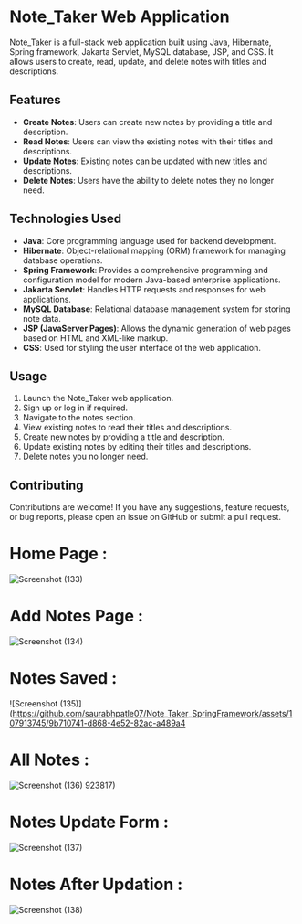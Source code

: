 # Note_Taker Web Application

Note_Taker is a full-stack web application built using Java, Hibernate, Spring framework, Jakarta Servlet, MySQL database, JSP, and CSS. It allows users to create, read, update, and delete notes with titles and descriptions.

## Features

- **Create Notes**: Users can create new notes by providing a title and description.
- **Read Notes**: Users can view the existing notes with their titles and descriptions.
- **Update Notes**: Existing notes can be updated with new titles and descriptions.
- **Delete Notes**: Users have the ability to delete notes they no longer need.

## Technologies Used

- **Java**: Core programming language used for backend development.
- **Hibernate**: Object-relational mapping (ORM) framework for managing database operations.
- **Spring Framework**: Provides a comprehensive programming and configuration model for modern Java-based enterprise applications.
- **Jakarta Servlet**: Handles HTTP requests and responses for web applications.
- **MySQL Database**: Relational database management system for storing note data.
- **JSP (JavaServer Pages)**: Allows the dynamic generation of web pages based on HTML and XML-like markup.
- **CSS**: Used for styling the user interface of the web application.

## Usage

1. Launch the Note_Taker web application.
2. Sign up or log in if required.
3. Navigate to the notes section.
4. View existing notes to read their titles and descriptions.
5. Create new notes by providing a title and description.
6. Update existing notes by editing their titles and descriptions.
7. Delete notes you no longer need.

## Contributing

Contributions are welcome! If you have any suggestions, feature requests, or bug reports, please open an issue on GitHub or submit a pull request.

# Home Page :
![Screenshot (133)](https://github.com/saurabhpatle07/Note_Taker_SpringFramework/assets/107913745/083d145f-334f-48b9-bbd7-8d13b4b4fef9)
# Add Notes Page :
![Screenshot (134)](https://github.com/saurabhpatle07/Note_Taker_SpringFramework/assets/107913745/20262436-b69f-4fb4-8c71-94e42f36848d)

# Notes Saved :
![Screenshot (135)](https://github.com/saurabhpatle07/Note_Taker_SpringFramework/assets/107913745/9b710741-d868-4e52-82ac-a489a4

# All Notes :
![Screenshot (136)](https://github.com/saurabhpatle07/Note_Taker_SpringFramework/assets/107913745/7cb95dc8-452c-4d7b-8b8e-e54544812940)
923817)

# Notes Update Form :
![Screenshot (137)](https://github.com/saurabhpatle07/Note_Taker_SpringFramework/assets/107913745/f54f6fdf-f6f9-4d44-a2c8-658b73f99fde)

# Notes After Updation :
![Screenshot (138)](https://github.com/saurabhpatle07/Note_Taker_SpringFramework/assets/107913745/8fffa8ce-81d0-4ab7-b539-c629a029dcba)

